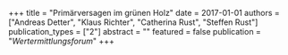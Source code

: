+++
title = "Primärversagen im grünen Holz"
date = 2017-01-01
authors = ["Andreas Detter", "Klaus Richter", "Catherina Rust", "Steffen Rust"]
publication_types = ["2"]
abstract = ""
featured = false
publication = "*Wertermittlungsforum*"
+++

